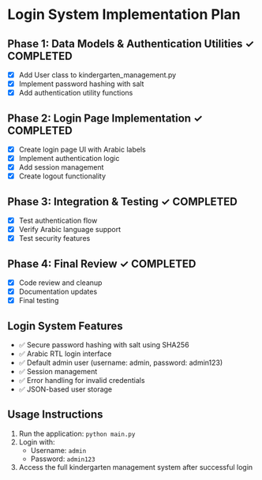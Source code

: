 # Login System Implementation Plan

## Phase 1: Data Models & Authentication Utilities ✓ COMPLETED
- [x] Add User class to kindergarten_management.py
- [x] Implement password hashing with salt
- [x] Add authentication utility functions

## Phase 2: Login Page Implementation ✓ COMPLETED
- [x] Create login page UI with Arabic labels
- [x] Implement authentication logic
- [x] Add session management
- [x] Create logout functionality

## Phase 3: Integration & Testing ✓ COMPLETED
- [x] Test authentication flow
- [x] Verify Arabic language support
- [x] Test security features

## Phase 4: Final Review ✓ COMPLETED
- [x] Code review and cleanup
- [x] Documentation updates
- [x] Final testing

## Login System Features
- ✅ Secure password hashing with salt using SHA256
- ✅ Arabic RTL login interface
- ✅ Default admin user (username: admin, password: admin123)
- ✅ Session management
- ✅ Error handling for invalid credentials
- ✅ JSON-based user storage

## Usage Instructions
1. Run the application: `python main.py`
2. Login with:
   - Username: `admin`
   - Password: `admin123`
3. Access the full kindergarten management system after successful login
